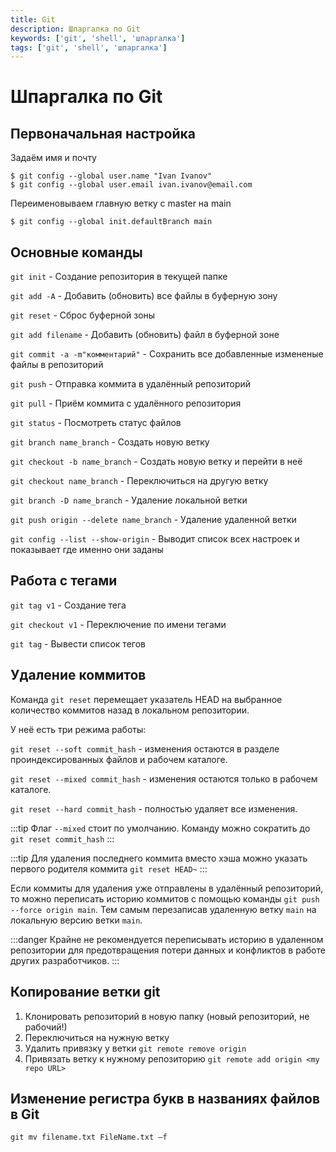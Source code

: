 ```yaml
---
title: Git
description: Шпаргалка по Git
keywords: ['git', 'shell', 'шпаргалка']
tags: ['git', 'shell', 'шпаргалка']
---
```


# Шпаргалка по Git

## Первоначальная настройка

Задаём имя и почту

```shell
$ git config --global user.name "Ivan Ivanov"
$ git config --global user.email ivan.ivanov@email.com
```

Переименовываем главную ветку с master на main

```shell
$ git config --global init.defaultBranch main
```

## Основные команды

`git init` - Создание репозитория в текущей папке

`git add -A` - Добавить (обновить) все файлы в буферную зону

`git reset` - Сброс буферной зоны

`git add filename` - Добавить (обновить) файл в буферной зоне

`git commit -a -m"комментарий"` - Сохранить все добавленные измененые файлы в репозиторий

`git push` - Отправка коммита в удалённый репозиторий

`git pull` - Приём коммита с удалённого репозитория

`git status` - Посмотреть статус файлов

`git branch name_branch` - Создать новую ветку

`git checkout -b name_branch` - Создать новую ветку и перейти в неё

`git checkout name_branch` - Переключиться на другую ветку

`git branch -D name_branch` - Удаление локальной ветки

`git push origin --delete name_branch` - Удаление удаленной ветки

`git config --list --show-origin` - Выводит список всех настроек и показывает где именно они заданы

## Работа с тегами

`git tag v1` - Создание тега

`git checkout v1` - Переключение по имени тегами

`git tag` - Вывести список тегов

## Удаление коммитов

Команда `git reset` перемещает указатель HEAD на выбранное количество коммитов назад в локальном репозитории.

У неё есть три режима работы:

`git reset --soft commit_hash` - изменения остаются в разделе проиндексированных файлов и рабочем каталоге.

`git reset --mixed commit_hash` - изменения остаются только в рабочем каталоге.

`git reset --hard commit_hash` - полностью удаляет все изменения.

:::tip
Флаг `--mixed` стоит по умолчанию. Команду можно сократить до `git reset commit_hash`
:::

:::tip
Для удаления последнего коммита вместо хэша можно указать первого родителя коммита `git reset HEAD~`
:::

Если коммиты для удаления уже отправлены в удалённый репозиторий, то можно переписать историю коммитов с помощью команды `git push --force origin main`. Тем самым перезаписав удаленную ветку `main` на локальную версию ветки `main`.

:::danger
Крайне не рекомендуется переписывать историю в удаленном репозитории для предотвращения потери данных и конфликтов в работе других разработчиков.
:::

## Копирование ветки git

1. Клонировать репозиторий в новую папку (новый репозиторий, не рабочий!)
2. Переключиться на нужную ветку
3. Удалить привязку у ветки `git remote remove origin`
4. Привязать ветку к нужному репозиторию `git remote add origin <my repo URL>`

## Изменение регистра букв в названиях файлов в Git

```shell
git mv filename.txt FileName.txt –f
```
